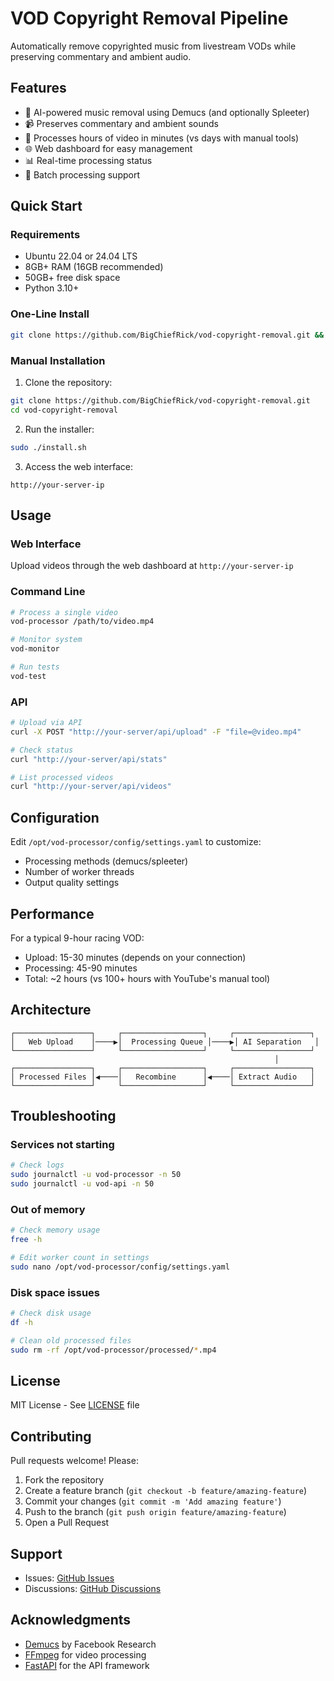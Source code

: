 # VOD Copyright Removal Pipeline

Automatically remove copyrighted music from livestream VODs while preserving commentary and ambient audio.

## Features

- 🎵 AI-powered music removal using Demucs (and optionally Spleeter)
- 📹 Preserves commentary and ambient sounds
- 🚀 Processes hours of video in minutes (vs days with manual tools)
- 🌐 Web dashboard for easy management
- 📊 Real-time processing status
- 🔄 Batch processing support

## Quick Start

### Requirements

- Ubuntu 22.04 or 24.04 LTS
- 8GB+ RAM (16GB recommended)
- 50GB+ free disk space
- Python 3.10+

### One-Line Install

```bash
git clone https://github.com/BigChiefRick/vod-copyright-removal.git && cd vod-copyright-removal && sudo ./install.sh
```

### Manual Installation

1. Clone the repository:
```bash
git clone https://github.com/BigChiefRick/vod-copyright-removal.git
cd vod-copyright-removal
```

2. Run the installer:
```bash
sudo ./install.sh
```

3. Access the web interface:
```
http://your-server-ip
```

## Usage

### Web Interface
Upload videos through the web dashboard at `http://your-server-ip`

### Command Line
```bash
# Process a single video
vod-processor /path/to/video.mp4

# Monitor system
vod-monitor

# Run tests
vod-test
```

### API
```bash
# Upload via API
curl -X POST "http://your-server/api/upload" -F "file=@video.mp4"

# Check status
curl "http://your-server/api/stats"

# List processed videos
curl "http://your-server/api/videos"
```

## Configuration

Edit `/opt/vod-processor/config/settings.yaml` to customize:
- Processing methods (demucs/spleeter)
- Number of worker threads
- Output quality settings

## Performance

For a typical 9-hour racing VOD:
- Upload: 15-30 minutes (depends on your connection)
- Processing: 45-90 minutes
- Total: ~2 hours (vs 100+ hours with YouTube's manual tool)

## Architecture

```
┌─────────────────┐     ┌──────────────────┐     ┌─────────────────┐
│   Web Upload    │────▶│  Processing Queue │────▶│ AI Separation   │
└─────────────────┘     └──────────────────┘     └─────────────────┘
                                                           │
┌─────────────────┐     ┌──────────────────┐     ┌─────────────────┐
│ Processed Files │◀────│   Recombine      │◀────│ Extract Audio   │
└─────────────────┘     └──────────────────┘     └─────────────────┘
```

## Troubleshooting

### Services not starting
```bash
# Check logs
sudo journalctl -u vod-processor -n 50
sudo journalctl -u vod-api -n 50
```

### Out of memory
```bash
# Check memory usage
free -h

# Edit worker count in settings
sudo nano /opt/vod-processor/config/settings.yaml
```

### Disk space issues
```bash
# Check disk usage
df -h

# Clean old processed files
sudo rm -rf /opt/vod-processor/processed/*.mp4
```

## License

MIT License - See [LICENSE](LICENSE) file

## Contributing

Pull requests welcome! Please:
1. Fork the repository
2. Create a feature branch (`git checkout -b feature/amazing-feature`)
3. Commit your changes (`git commit -m 'Add amazing feature'`)
4. Push to the branch (`git push origin feature/amazing-feature`)
5. Open a Pull Request

## Support

- Issues: [GitHub Issues](https://github.com/BigChiefRick/vod-copyright-removal/issues)
- Discussions: [GitHub Discussions](https://github.com/BigChiefRick/vod-copyright-removal/discussions)

## Acknowledgments

- [Demucs](https://github.com/facebookresearch/demucs) by Facebook Research
- [FFmpeg](https://ffmpeg.org/) for video processing
- [FastAPI](https://fastapi.tiangolo.com/) for the API framework
